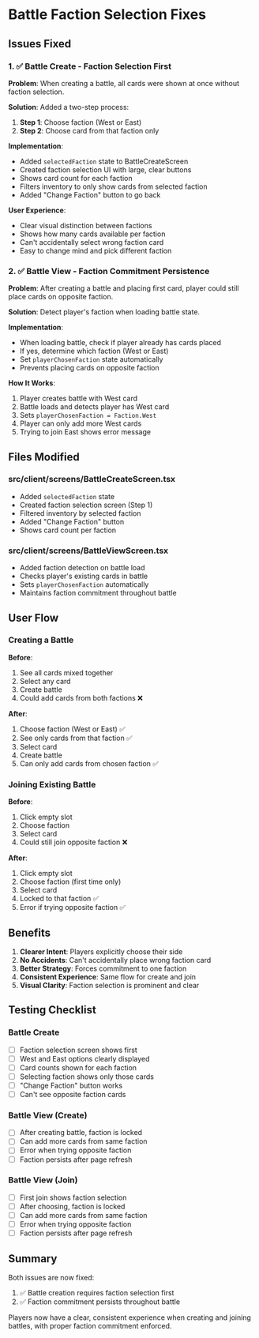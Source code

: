 # Battle Faction Selection Fixes

## Issues Fixed

### 1. ✅ Battle Create - Faction Selection First
**Problem**: When creating a battle, all cards were shown at once without faction selection.

**Solution**: Added a two-step process:
1. **Step 1**: Choose faction (West or East)
2. **Step 2**: Choose card from that faction only

**Implementation**:
- Added `selectedFaction` state to BattleCreateScreen
- Created faction selection UI with large, clear buttons
- Shows card count for each faction
- Filters inventory to only show cards from selected faction
- Added "Change Faction" button to go back

**User Experience**:
- Clear visual distinction between factions
- Shows how many cards available per faction
- Can't accidentally select wrong faction card
- Easy to change mind and pick different faction

### 2. ✅ Battle View - Faction Commitment Persistence
**Problem**: After creating a battle and placing first card, player could still place cards on opposite faction.

**Solution**: Detect player's faction when loading battle state.

**Implementation**:
- When loading battle, check if player already has cards placed
- If yes, determine which faction (West or East)
- Set `playerChosenFaction` state automatically
- Prevents placing cards on opposite faction

**How It Works**:
1. Player creates battle with West card
2. Battle loads and detects player has West card
3. Sets `playerChosenFaction = Faction.West`
4. Player can only add more West cards
5. Trying to join East shows error message

## Files Modified

### src/client/screens/BattleCreateScreen.tsx
- Added `selectedFaction` state
- Created faction selection screen (Step 1)
- Filtered inventory by selected faction
- Added "Change Faction" button
- Shows card count per faction

### src/client/screens/BattleViewScreen.tsx
- Added faction detection on battle load
- Checks player's existing cards in battle
- Sets `playerChosenFaction` automatically
- Maintains faction commitment throughout battle

## User Flow

### Creating a Battle

**Before**:
1. See all cards mixed together
2. Select any card
3. Create battle
4. Could add cards from both factions ❌

**After**:
1. Choose faction (West or East) ✅
2. See only cards from that faction ✅
3. Select card
4. Create battle
5. Can only add cards from chosen faction ✅

### Joining Existing Battle

**Before**:
1. Click empty slot
2. Choose faction
3. Select card
4. Could still join opposite faction ❌

**After**:
1. Click empty slot
2. Choose faction (first time only)
3. Select card
4. Locked to that faction ✅
5. Error if trying opposite faction ✅

## Benefits

1. **Clearer Intent**: Players explicitly choose their side
2. **No Accidents**: Can't accidentally place wrong faction card
3. **Better Strategy**: Forces commitment to one faction
4. **Consistent Experience**: Same flow for create and join
5. **Visual Clarity**: Faction selection is prominent and clear

## Testing Checklist

### Battle Create
- [ ] Faction selection screen shows first
- [ ] West and East options clearly displayed
- [ ] Card counts shown for each faction
- [ ] Selecting faction shows only those cards
- [ ] "Change Faction" button works
- [ ] Can't see opposite faction cards

### Battle View (Create)
- [ ] After creating battle, faction is locked
- [ ] Can add more cards from same faction
- [ ] Error when trying opposite faction
- [ ] Faction persists after page refresh

### Battle View (Join)
- [ ] First join shows faction selection
- [ ] After choosing, faction is locked
- [ ] Can add more cards from same faction
- [ ] Error when trying opposite faction
- [ ] Faction persists after page refresh

## Summary

Both issues are now fixed:
1. ✅ Battle creation requires faction selection first
2. ✅ Faction commitment persists throughout battle

Players now have a clear, consistent experience when creating and joining battles, with proper faction commitment enforced.

